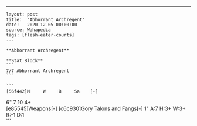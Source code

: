 ---
    layout: post
    title:  "Abhorrant Archregent"
    date:   2020-12-05 00:00:00
    source: Wahapedia
    tags: [flesh-eater-courts]
    ---
    
    **Abhorrant Archregent**
    
    **Stat Block**
    ```
    7/7 Abhorrant Archregent
    ```
    
    ```
    [56f442]M     W     B     Sa    [-]
6"    7     10    4+    
[e85545]Weapons[-]
[c6c930]Gory Talons and Fangs[-]
1"     A:7    H:3+   W:3+   R:-1   D:1   
    ```
    
    
    